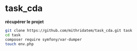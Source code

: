 # task_cda
**récupérer le projet**

```sh
git clone https://github.com/mithridatem/task_cda.git task
cd task
composer require symfony/var-dumper
touch env.php
```